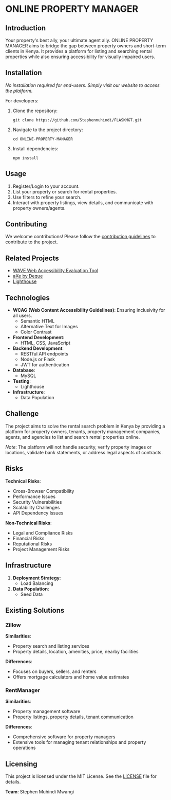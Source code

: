 # ONLINE PROPERTY MANAGER

## Introduction
Your property's best ally, your ultimate agent ally. ONLINE PROPERTY MANAGER aims to bridge the gap between property owners and short-term clients in Kenya. It provides a platform for listing and searching rental properties while also ensuring accessibility for visually impaired users.

## Installation
*No installation required for end-users. Simply visit our website to access the platform.*

For developers:

1. Clone the repository:
    ```
    git clone https://github.com/Stephenmuhindi/FLASKMGT.git
    ```
2. Navigate to the project directory:
    ```
    cd ONLINE-PROPERTY-MANAGER
    ```
3. Install dependencies:
    ```
    npm install
    ```

## Usage
1. Register/Login to your account.
2. List your property or search for rental properties.
3. Use filters to refine your search.
4. Interact with property listings, view details, and communicate with property owners/agents.

## Contributing
We welcome contributions! Please follow the [contribution guidelines](CONTRIBUTING.md) to contribute to the project.

## Related Projects
- [WAVE Web Accessibility Evaluation Tool](https://wave.webaim.org/)
- [aXe by Deque](https://www.deque.com/axe/)
- [Lighthouse](https://developers.google.com/web/tools/lighthouse)

## Technologies
- **WCAG (Web Content Accessibility Guidelines)**: Ensuring inclusivity for all users.
    - Semantic HTML
    - Alternative Text for Images
    - Color Contrast
- **Frontend Development**:
    - HTML, CSS, JavaScript
- **Backend Development**:
    - RESTful API endpoints
    - Node.js or Flask
    - JWT for authentication
- **Database**:
    - MySQL
- **Testing**:
    - Lighthouse
- **Infrastructure**:
    - Data Population

## Challenge
The project aims to solve the rental search problem in Kenya by providing a platform for property owners, tenants, property management companies, agents, and agencies to list and search rental properties online.

*Note*: The platform will not handle security, verify property images or locations, validate bank statements, or address legal aspects of contracts.

## Risks
**Technical Risks**:
- Cross-Browser Compatibility
- Performance Issues
- Security Vulnerabilities
- Scalability Challenges
- API Dependency Issues

**Non-Technical Risks**:
- Legal and Compliance Risks
- Financial Risks
- Reputational Risks
- Project Management Risks

## Infrastructure
1. **Deployment Strategy**:
    - Load Balancing
2. **Data Population**:
    - Seed Data

## Existing Solutions
### Zillow
**Similarities**:
- Property search and listing services
- Property details, location, amenities, price, nearby facilities

**Differences**:
- Focuses on buyers, sellers, and renters
- Offers mortgage calculators and home value estimates

### RentManager
**Similarities**:
- Property management software
- Property listings, property details, tenant communication

**Differences**:
- Comprehensive software for property managers
- Extensive tools for managing tenant relationships and property operations

## Licensing
This project is licensed under the MIT License. See the [LICENSE](LICENSE) file for details.

**Team**: Stephen Muhindi Mwangi

